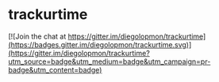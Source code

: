 # trackurtime

[![Join the chat at https://gitter.im/diegolopmon/trackurtime](https://badges.gitter.im/diegolopmon/trackurtime.svg)](https://gitter.im/diegolopmon/trackurtime?utm_source=badge&utm_medium=badge&utm_campaign=pr-badge&utm_content=badge)